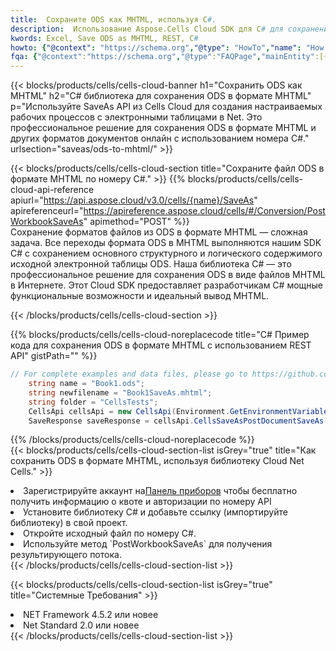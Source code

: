 ```yaml
---
title:  Сохраните ODS как MHTML, используя C#.
description:  Использование Aspose.Cells Cloud SDK для C# для сохранения файла формата ODS в формате MHTML.
kwords: Excel, Save ODS as MHTML, REST, C#
howto: {"@context": "https://schema.org","@type": "HowTo","name": "How to save ODS as MHTML using the Cells Cloud Net library.","description": "How to save ODS as MHTML using the Cells Cloud Net library.","image": {"@type": "ImageObject"},"url": "/net/saveas/ods-to-mhtml/","step": [{ "@type": "HowToStep","name": "How to save ODS as MHTML using the Cells Cloud Net library. step 1", "image": {"@type": "ImageObject",},"url": "/net/saveas/ods-to-mhtml/","text": "Register an account at <a href='https://dashboard.aspose.cloud/'>Dashboard</a> to get free API quota & authorization details",},{ "@type": "HowToStep","name": "How to save ODS as MHTML using the Cells Cloud Net library. step 1", "image": {"@type": "ImageObject",},"url": "/net/saveas/ods-to-mhtml/","text": "Install C# library and add the reference (import the library) to your project.",},{ "@type": "HowToStep","name": "How to save ODS as MHTML using the Cells Cloud Net library. step 1", "image": {"@type": "ImageObject",},"url": "/net/saveas/ods-to-mhtml/","text": "Open the source file in C#",},{ "@type": "HowToStep","name": "How to save ODS as MHTML using the Cells Cloud Net library. step 1", "image": {"@type": "ImageObject",},"url": "/net/saveas/ods-to-mhtml/","text": "Use the `PostWorkbookSaveAs` method to retrieve the resulting stream.",}, ],"supply": {"@type": "HowToSupply","name": "document"},"tool": [{"@type": "HowToTool","name": "Visual Studio, Visual Studio Code, Rider"},{"@type": "HowToTool","name": "Aspose Cells"}],"totalTime": "PT6M"}
fqa: {"@context":"https://schema.org","@type":"FAQPage","mainEntity":[{"@type":"Question","name":"Why save file as other formats file in C# using REST API?","acceptedAnswer":{"@type":"Answer","text":"Documents are encoded in many ways, and some files may be incompatible with the software you use. To open and read such files, just save them as appropriate file formats.<br/><ol><li>Install .NET SDK and add the reference (import the library) to your project.</li><li>Open the source file in C# using REST API.</li><li>Call the PostWorkbookSaveAsRequest() method, passing an output filename with required extension.</li><li>Get the result of save as a separate file.</li></ol>"}},{"@type":"Question","name":"What file formats can I save as with your C# library?","acceptedAnswer":{"@type":"Answer","text":"We support a variety of file formats for conversion using .NET library, including XLSX, Excel, xls , PDF, CSV, HTML, Markdown, XML, PNG, JPG, TIFF, Json, TXT and many more."}},{"@type":"Question","name":"What is the maximum allowed file size for conversion using this .NET library?","acceptedAnswer":{"@type":"Answer","text":"There are no file size limits for format conversions using .NET library."}}]}
---
```

{{< blocks/products/cells/cells-cloud-banner h1="Сохранить ODS как MHTML" h2="C# библиотека для сохранения ODS в формате MHTML" p="Используйте SaveAs API из Cells Cloud для создания настраиваемых рабочих процессов с электронными таблицами в Net. Это профессиональное решение для сохранения ODS в формате MHTML и других форматов документов онлайн с использованием номера C#." urlsection="saveas/ods-to-mhtml/" >}}

{{< blocks/products/cells/cells-cloud-section title="Сохраните файл ODS в формате MHTML по номеру C#." >}}
{{% blocks/products/cells/cells-cloud-api-reference apiurl="https://api.aspose.cloud/v3.0/cells/{name}/SaveAs" apireferenceurl="https://apireference.aspose.cloud/cells/#/Conversion/PostWorkbookSaveAs" apimethod="POST" %}}
<br/>
Сохранение форматов файлов из ODS в формате MHTML — сложная задача. Все переходы формата ODS в MHTML выполняются нашим SDK C# с сохранением основного структурного и логического содержимого исходной электронной таблицы ODS. Наша библиотека C# — это профессиональное решение для сохранения ODS в виде файлов MHTML в Интернете. Этот Cloud SDK предоставляет разработчикам C# мощные функциональные возможности и идеальный вывод MHTML.

{{< /blocks/products/cells/cells-cloud-section >}}

{{% blocks/products/cells/cells-cloud-noreplacecode title="C# Пример кода для сохранения ODS в формате MHTML с использованием REST API" gistPath="" %}}
  
```cs
// For complete examples and data files, please go to https://github.com/aspose-cells-cloud/aspose-cells-cloud-dotnet/
    string name = "Book1.ods";
    string newfilename = "Book1SaveAs.mhtml";
    string folder = "CellsTests";
    CellsApi cellsApi = new CellsApi(Environment.GetEnvironmentVariable("ProductClientId"), Environment.GetEnvironmentVariable("ProductClientSecret"));
    SaveResponse saveResponse = cellsApi.CellsSaveAsPostDocumentSaveAs(name, null, newfilename, null,null,folder);
```
  
{{% /blocks/products/cells/cells-cloud-noreplacecode %}}
<br/>
{{< blocks/products/cells/cells-cloud-section-list isGrey="true" title="Как сохранить ODS в формате MHTML, используя библиотеку Cloud Net Cells." >}}
<li> Зарегистрируйте аккаунт на<a href="https://dashboard.aspose.cloud/">Панель приборов</a> чтобы бесплатно получить информацию о квоте и авторизации по номеру API</li>
<li>Установите библиотеку C# и добавьте ссылку (импортируйте библиотеку) в свой проект.</li>
<li>Откройте исходный файл по номеру C#.</li>
<li>Используйте метод `PostWorkbookSaveAs` для получения результирующего потока.</li>
{{< /blocks/products/cells/cells-cloud-section-list >}}

{{< blocks/products/cells/cells-cloud-section-list isGrey="true" title="Системные Требования" >}}
<li>NET Framework 4.5.2 или новее</li>
<li>Net Standard 2.0 или новее</li>
{{< /blocks/products/cells/cells-cloud-section-list >}}
